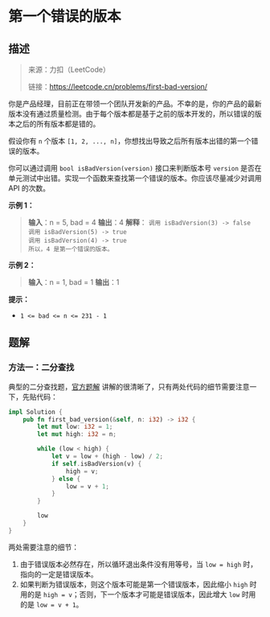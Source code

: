 # 第一个错误的版本

## 描述

> 来源：力扣（LeetCode）
>
> 链接：<https://leetcode.cn/problems/first-bad-version/>

你是产品经理，目前正在带领一个团队开发新的产品。不幸的是，你的产品的最新版本没有通过质量检测。由于每个版本都是基于之前的版本开发的，所以错误的版本之后的所有版本都是错的。

假设你有 `n` 个版本 `[1, 2, ..., n]`，你想找出导致之后所有版本出错的第一个错误的版本。

你可以通过调用 `bool isBadVersion(version)` 接口来判断版本号 `version` 是否在单元测试中出错。实现一个函数来查找第一个错误的版本。你应该尽量减少对调用 API 的次数。

**示例 1：**

> **输入**：n = 5, bad = 4
> **输出**：4
> **解释**：
> `调用 isBadVersion(3) -> false`  
> `调用 isBadVersion(5) -> true`  
> `调用 isBadVersion(4) -> true`  
> `所以，4 是第一个错误的版本。`

**示例 2：**

> **输入**：n = 1, bad = 1
> **输出**：1

**提示：**

- `1 <= bad <= n <= 231 - 1`

## 题解

### 方法一：二分查找

典型的二分查找题，[官方题解][1] 讲解的很清晰了，只有两处代码的细节需要注意一下，先贴代码：

```rust
impl Solution {
    pub fn first_bad_version(&self, n: i32) -> i32 {
        let mut low: i32 = 1;
        let mut high: i32 = n;

        while (low < high) {
            let v = low + (high - low) / 2;
            if self.isBadVersion(v) {
                high = v;
            } else {
                low = v + 1;
            }
        }

        low
    }
}
```

两处需要注意的细节：

1. 由于错误版本必然存在，所以循环退出条件没有用等号，当 `low = high` 时，指向的一定是错误版本。
2. 如果判断为错误版本，则这个版本可能是第一个错误版本，因此缩小 `high` 时用的是 `high = v`；否则，下一个版本才可能是错误版本，因此增大 `low` 时用的是 `low = v + 1`。

[1]: https://leetcode.cn/problems/first-bad-version/solutions/824522/di-yi-ge-cuo-wu-de-ban-ben-by-leetcode-s-pf8h/
